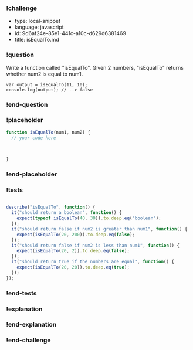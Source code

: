 ### !challenge

* type: local-snippet
* language: javascript
* id: 9d6af24e-85e1-441c-a10c-d629d6381469
* title: isEqualTo.md

### !question

Write a function called "isEqualTo".
Given 2 numbers, "isEqualTo" returns whether num2 is equal to num1.

```
var output = isEqualTo(11, 10);
console.log(output); // --> false
```

### !end-question

### !placeholder

```js
function isEqualTo(num1, num2) {
  // your code here
   

   
}
```

### !end-placeholder

### !tests

```js

describe("isEqualTo", function() {
  it("should return a boolean", function() {
    expect(typeof isEqualTo(40, 30)).to.deep.eq("boolean");
  });
  it("should return false if num2 is greater than num1", function() {
    expect(isEqualTo(20, 200)).to.deep.eq(false);
  });
  it("should return false if num2 is less than num1", function() {
    expect(isEqualTo(20, 2)).to.deep.eq(false);
  });
  it("should return true if the numbers are equal", function() {
    expect(isEqualTo(20, 20)).to.deep.eq(true);
  });
});

```

### !end-tests

### !explanation

### !end-explanation

### !end-challenge
